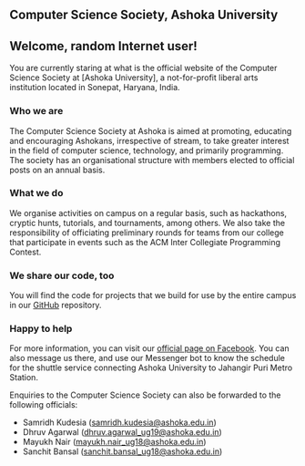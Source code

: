 ## Computer Science Society, Ashoka University

## Welcome, random Internet user!

You are currently staring at what is the official website of the Computer Science Society at [Ashoka University], a not-for-profit liberal arts institution located in Sonepat, Haryana, India.

### Who we are

The Computer Science Society at Ashoka is aimed at promoting, educating and encouraging Ashokans, irrespective of stream, to take greater interest in the field of computer science, technology, and primarily programming. The society has an organisational structure with members elected to official posts on an annual basis.

### What we do

We organise activities on campus on a regular basis, such as hackathons, cryptic hunts, tutorials, and tournaments, among others. We also take the responsibility of officiating preliminary rounds for teams from our college that participate in events such as the ACM Inter Collegiate Programming Contest.

### We share our code, too

You will find the code for projects that we build for use by the entire campus in our [GitHub](https://github.com/ashoka-cs) repository.

### Happy to help

For more information, you can visit our [official page on Facebook](https://www.facebook.com/Computer-Science-Society-Ashoka-University-2170575066500830/). You can also message us there, and use our Messenger bot to know the schedule for the shuttle service connecting Ashoka University to Jahangir Puri Metro Station.

Enquiries to the Computer Science Society can also be forwarded to the following officials:

- Samridh Kudesia (samridh.kudesia@ashoka.edu.in)
- Dhruv Agarwal (dhruv.agarwal_ug19@ashoka.edu.in)
- Mayukh Nair (mayukh.nair_ug18@ashoka.edu.in)
- Sanchit Bansal (sanchit.bansal_ug18@ashoka.edu.in)

